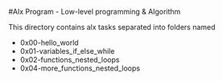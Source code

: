#Alx Program - Low-level programming & Algorithm	

This directory contains alx tasks separated into folders named

- 0x00-hello_world
- 0x01-variables_if_else_while
- 0x02-functions_nested_loops
- 0x04-more_functions_nested_loops

